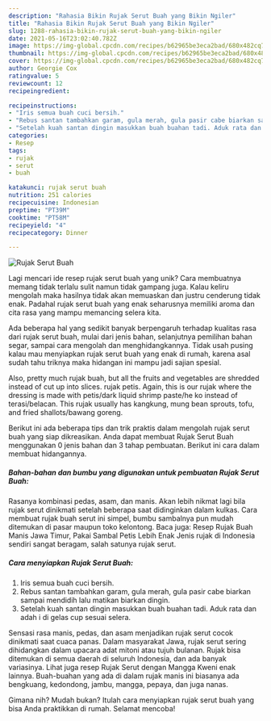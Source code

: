 ```yaml
---
description: "Rahasia Bikin Rujak Serut Buah yang Bikin Ngiler"
title: "Rahasia Bikin Rujak Serut Buah yang Bikin Ngiler"
slug: 1288-rahasia-bikin-rujak-serut-buah-yang-bikin-ngiler
date: 2021-05-16T23:02:40.782Z
image: https://img-global.cpcdn.com/recipes/b62965be3eca2bad/680x482cq70/rujak-serut-buah-foto-resep-utama.jpg
thumbnail: https://img-global.cpcdn.com/recipes/b62965be3eca2bad/680x482cq70/rujak-serut-buah-foto-resep-utama.jpg
cover: https://img-global.cpcdn.com/recipes/b62965be3eca2bad/680x482cq70/rujak-serut-buah-foto-resep-utama.jpg
author: Georgie Cox
ratingvalue: 5
reviewcount: 12
recipeingredient:

recipeinstructions:
- "Iris semua buah cuci bersih."
- "Rebus santan tambahkan garam, gula merah, gula pasir cabe biarkan sampai mendidih lalu matikan biarkan dingin."
- "Setelah kuah santan dingin masukkan buah buahan tadi. Aduk rata dan adah i di gelas cup sesuai selera."
categories:
- Resep
tags:
- rujak
- serut
- buah

katakunci: rujak serut buah 
nutrition: 251 calories
recipecuisine: Indonesian
preptime: "PT39M"
cooktime: "PT58M"
recipeyield: "4"
recipecategory: Dinner

---
```



![Rujak Serut Buah](https://img-global.cpcdn.com/recipes/b62965be3eca2bad/680x482cq70/rujak-serut-buah-foto-resep-utama.jpg)

Lagi mencari ide resep rujak serut buah yang unik? Cara membuatnya memang tidak terlalu sulit namun tidak gampang juga. Kalau keliru mengolah maka hasilnya tidak akan memuaskan dan justru cenderung tidak enak. Padahal rujak serut buah yang enak seharusnya memiliki aroma dan cita rasa yang mampu memancing selera kita.

Ada beberapa hal yang sedikit banyak berpengaruh terhadap kualitas rasa dari rujak serut buah, mulai dari jenis bahan, selanjutnya pemilihan bahan segar, sampai cara mengolah dan menghidangkannya. Tidak usah pusing kalau mau menyiapkan rujak serut buah yang enak di rumah, karena asal sudah tahu triknya maka hidangan ini mampu jadi sajian spesial.

Also, pretty much rujak buah, but all the fruits and vegetables are shredded instead of cut up into slices. rujak petis. Again, this is our rujak where the dressing is made with petis/dark liquid shrimp paste/he ko instead of terasi/belacan. This rujak usually has kangkung, mung bean sprouts, tofu, and fried shallots/bawang goreng.


Berikut ini ada beberapa tips dan trik praktis dalam mengolah rujak serut buah yang siap dikreasikan. Anda dapat membuat Rujak Serut Buah menggunakan 0 jenis bahan dan 3 tahap pembuatan. Berikut ini cara dalam membuat hidangannya.

<!--inarticleads1-->

##### Bahan-bahan dan bumbu yang digunakan untuk pembuatan Rujak Serut Buah:



Rasanya kombinasi pedas, asam, dan manis. Akan lebih nikmat lagi bila rujak serut dinikmati setelah beberapa saat didinginkan dalam kulkas. Cara membuat rujak buah serut ini simpel, bumbu sambalnya pun mudah ditemukan di pasar maupun toko kelontong. Baca juga: Resep Rujak Buah Manis Jawa Timur, Pakai Sambal Petis Lebih Enak Jenis rujak di Indonesia sendiri sangat beragam, salah satunya rujak serut. 

<!--inarticleads2-->

##### Cara menyiapkan Rujak Serut Buah:

1. Iris semua buah cuci bersih.
1. Rebus santan tambahkan garam, gula merah, gula pasir cabe biarkan sampai mendidih lalu matikan biarkan dingin.
1. Setelah kuah santan dingin masukkan buah buahan tadi. Aduk rata dan adah i di gelas cup sesuai selera.


Sensasi rasa manis, pedas, dan asam menjadikan rujak serut cocok dinikmati saat cuaca panas. Dalam masyarakat Jawa, rujak serut sering dihidangkan dalam upacara adat mitoni atau tujuh bulanan. Rujak bisa ditemukan di semua daerah di seluruh Indonesia, dan ada banyak variasinya. Lihat juga resep Rujak Serut dengan Mangga Kweni enak lainnya. Buah-buahan yang ada di dalam rujak manis ini biasanya ada bengkuang, kedondong, jambu, mangga, pepaya, dan juga nanas. 

Gimana nih? Mudah bukan? Itulah cara menyiapkan rujak serut buah yang bisa Anda praktikkan di rumah. Selamat mencoba!
